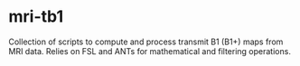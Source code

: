# mri-tb1
Collection of scripts to compute and process transmit B1 (B1+) maps from MRI data.
Relies on FSL and ANTs for mathematical and filtering operations.

